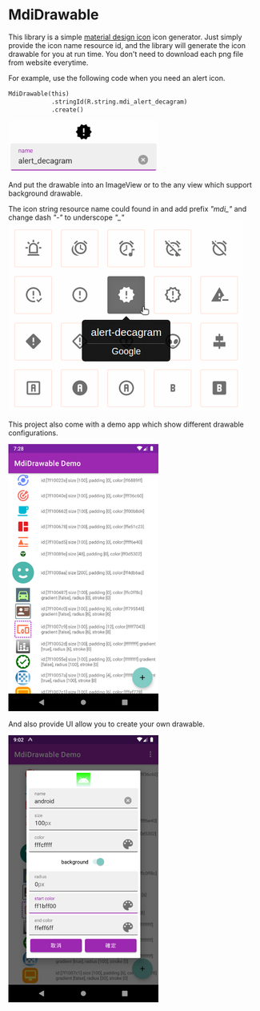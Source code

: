 # MdiDrawable

This library is a simple [material design icon](https://materialdesignicons.com/) icon generator. 
Just simply provide the icon name resource id, and the library will generate the icon drawable for you at run time.
You don't need to download each png file from website everytime.

For example, use the following code when you need an alert icon.

```
MdiDrawable(this)
            .stringId(R.string.mdi_alert_decagram)
            .create()
```

<img width='300' src='https://github.com/kevinchung0921/MdiDrawable/blob/main/images/Screenshot_1621901926.png' />

And put the drawable into an ImageView or to the any view which support background drawable.

The icon string resource name could found in and add prefix *"mdi_"* and change dash *"-"* to underscope *"_"*
![](https://github.com/kevinchung0921/MdiDrawable/blob/main/images/Screenshot%20from%202021-05-25%2007-41-30.png)


This project also come with a demo app which show different drawable configurations. 

<img width='300' src='https://github.com/kevinchung0921/MdiDrawable/blob/main/images/Screenshot_1621898935.png' />

And also provide UI allow you to create your own drawable.

<img width='300' src='https://github.com/kevinchung0921/MdiDrawable/blob/main/images/Screenshot_1621818157.png' />
